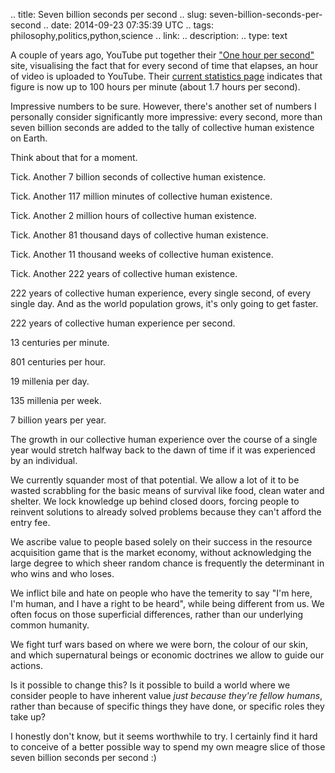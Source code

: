 .. title: Seven billion seconds per second
.. slug: seven-billion-seconds-per-second
.. date: 2014-09-23 07:35:39 UTC
.. tags: philosophy,politics,python,science
.. link: 
.. description: 
.. type: text

A couple of years ago, YouTube put together their
["One hour per second"](https://www.onehourpersecond.com/) site, visualising
the fact that for every second of time that elapses, an hour of video is
uploaded to YouTube. Their
[current statistics page](https://www.youtube.com/yt/press/statistics.html)
indicates that figure is now up to 100 hours per minute (about 1.7 hours per
second).

Impressive numbers to be sure. However, there's another set of numbers I
personally consider significantly more impressive: every second, more than
seven billion seconds are added to the tally of collective human existence
on Earth.

Think about that for a moment.

Tick. Another 7 billion seconds of collective human existence.

Tick. Another 117 million minutes of collective human existence.

Tick. Another 2 million hours of collective human existence.

Tick. Another 81 thousand days of collective human existence.

Tick. Another 11 thousand weeks of collective human existence.

Tick. Another 222 years of collective human existence.

222 years of collective human experience, every single second, of every
single day. And as the world population grows, it's only going to get faster.

222 years of collective human experience per second.

13 centuries per minute.

801 centuries per hour.

19 millenia per day.

135 millenia per week.

7 billion years per year.

The growth in our collective human experience over the course of a single
year would stretch halfway back to the dawn of time if it was experienced
by an individual.

We currently squander most of that potential. We allow a lot of it to be
wasted scrabbling for the basic means of survival like food, clean water and
shelter. We lock knowledge up behind closed doors, forcing people to reinvent
solutions to already solved problems because they can't afford the entry fee.

We ascribe value to people based solely on their success in the resource
acquisition game that is the market economy, without acknowledging the large
degree to which sheer random chance is frequently the determinant in who wins
and who loses.

We inflict bile and hate on people who have the temerity to say "I'm here,
I'm human, and I have a right to be heard", while being different from us.
We often focus on those superficial differences, rather than our underlying
common humanity.

We fight turf wars based on where we were born, the colour of our skin, and
which supernatural beings or economic doctrines we allow to guide our
actions.

Is it possible to change this? Is it possible to build a world where we
consider people to have inherent value *just because they're fellow
humans*, rather than because of specific things they have done, or specific
roles they take up?

I honestly don't know, but it seems worthwhile to try. I certainly find it
hard to conceive of a better possible way to spend my own meagre slice of
those seven billion seconds per second :)
